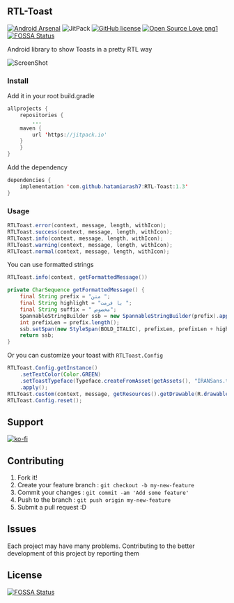 ## RTL-Toast

[![Android Arsenal](https://img.shields.io/badge/Android%20Arsenal-RTL%20Toast-brightgreen.svg?style=flat)](https://android-arsenal.com/details/1/7695) ![JitPack](https://img.shields.io/jitpack/v/github/hatamiarash7/rtl-toast.svg) [![GitHub license](https://img.shields.io/github/license/hatamiarash7/RTL-Toast.svg)](https://github.com/hatamiarash7/RTL-Toast/blob/master/LICENSE) [![Open Source Love png1](https://badges.frapsoft.com/os/v1/open-source.png?v=103)](https://github.com/ellerbrock/open-source-badges/)
[![FOSSA Status](https://app.fossa.io/api/projects/git%2Bgithub.com%2Fhatamiarash7%2FRTL-Toast.svg?type=shield)](https://app.fossa.io/projects/git%2Bgithub.com%2Fhatamiarash7%2FRTL-Toast?ref=badge_shield)

Android library to show Toasts in a pretty RTL way

![ScreenShot](./assets/template.jpg)

### Install
Add it in your root build.gradle
```java
allprojects {
    repositories {
        ...
	maven {
	    url 'https://jitpack.io'
	}
    }
}
```
Add the dependency
```java
dependencies {
    implementation 'com.github.hatamiarash7:RTL-Toast:1.3'
}
```

### Usage
```java
RTLToast.error(context, message, length, withIcon);
RTLToast.success(context, message, length, withIcon);
RTLToast.info(context, message, length, withIcon);
RTLToast.warning(context, message, length, withIcon);
RTLToast.normal(context, message, length, withIcon);
```

You can use formatted strings
```java
RTLToast.info(context, getFormattedMessage())

private CharSequence getFormattedMessage() {  
    final String prefix = "متن ";  
    final String highlight = "با فرمت ";  
    final String suffix = " مخصوص";  
    SpannableStringBuilder ssb = new SpannableStringBuilder(prefix).append(highlight).append(suffix);  
    int prefixLen = prefix.length();  
    ssb.setSpan(new StyleSpan(BOLD_ITALIC), prefixLen, prefixLen + highlight.length(), Spannable.SPAN_EXCLUSIVE_EXCLUSIVE);  
    return ssb;  
}
```

Or you can customize your toast with `RTLToast.Config`
```java
RTLToast.Config.getInstance()  
    .setTextColor(Color.GREEN)  
    .setToastTypeface(Typeface.createFromAsset(getAssets(), "IRANSans.ttf"))  
    .apply();  
RTLToast.custom(context, message, getResources().getDrawable(R.drawable.laptop512), Color.BLACK, length, withIcon, shouldTint).show();
RTLToast.Config.reset();
```
## Support

[![ko-fi](https://www.ko-fi.com/img/githubbutton_sm.svg)](https://ko-fi.com/D1D1WGU9)

## Contributing

1. Fork it!  
2. Create your feature branch : `git checkout -b my-new-feature`  
3. Commit your changes : `git commit -am 'Add some feature'`    
4. Push to the branch : `git push origin my-new-feature`  
5. Submit a pull request :D  

## Issues

Each project may have many problems. Contributing to the better development of this project by reporting them


## License
[![FOSSA Status](https://app.fossa.io/api/projects/git%2Bgithub.com%2Fhatamiarash7%2FRTL-Toast.svg?type=large)](https://app.fossa.io/projects/git%2Bgithub.com%2Fhatamiarash7%2FRTL-Toast?ref=badge_large)
